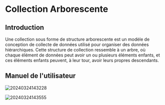 # Collection Arborescente

<PluginInfo name="collection-tree"></PluginInfo>

## Introduction

Une collection sous forme de structure arborescente est un modèle de conception de collecte de données utilisé pour organiser des données hiérarchiques. Cette structure de collection ressemble à un arbre, où chaque élément de données peut avoir un ou plusieurs éléments enfants, et ces éléments enfants peuvent, à leur tour, avoir leurs propres descendants.

## Manuel de l'utilisateur

![20240324143228](https://static-docs.nocobase.com/20240324143228.png)

![20240324143555](https://static-docs.nocobase.com/20240324143555.png)
